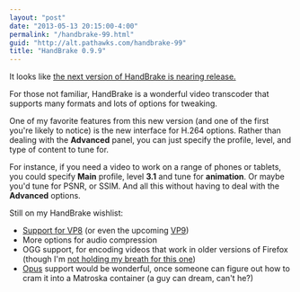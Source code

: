 ```yaml
--- 
layout: "post"  
date: "2013-05-13 20:15:00-4:00"  
permalink: "/handbrake-99.html"  
guid: "http://alt.pathawks.com/handbrake-99"  
title: "HandBrake 0.9.9"  
---
```


It looks like <a href='http://handbrake.fr/?article=17' title='HandBrake 0.9.9 Release Candidate 2'>the next version of HandBrake is nearing release.</a>

For those not familiar, HandBrake is a wonderful video transcoder that supports many formats and lots of options for tweaking.

One of my favorite features from this new version (and one of the first you're likely to notice) is the new interface for H.264 options. Rather than dealing with the **Advanced** panel, you can just specify the profile, level, and type of content to tune for.

For instance, if you need a video to work on a range of phones or tablets, you could specify **Main** profile, level **3.1** and tune for **animation**. Or maybe you'd tune for PSNR, or SSIM. And all this without having to deal with the **Advanced** options.

Still on my HandBrake wishlist:

* [Support for VP8](https://trac.handbrake.fr/ticket/140) (or even the upcoming [VP9](http://news.cnet.com/8301-1023_3-57584018-93/googles-vp9-video-codec-nearly-done-youtube-will-use-it/))
* More options for audio compression
* OGG support, for encoding videos that work in older versions of Firefox (though I'm [not holding my breath for this one](https://forum.handbrake.fr/viewtopic.php?f=5&t=11201))
* [Opus](http://www.opus-codec.org/) support would be wonderful, once someone can figure out how to cram it into a Matroska container (a guy can dream, can't he?)
